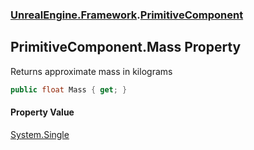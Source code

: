 ### [UnrealEngine.Framework](./UnrealEngine-Framework.md 'UnrealEngine.Framework').[PrimitiveComponent](./PrimitiveComponent.md 'UnrealEngine.Framework.PrimitiveComponent')
## PrimitiveComponent.Mass Property
Returns approximate mass in kilograms  
```csharp
public float Mass { get; }
```
#### Property Value
[System.Single](https://docs.microsoft.com/en-us/dotnet/api/System.Single 'System.Single')  
